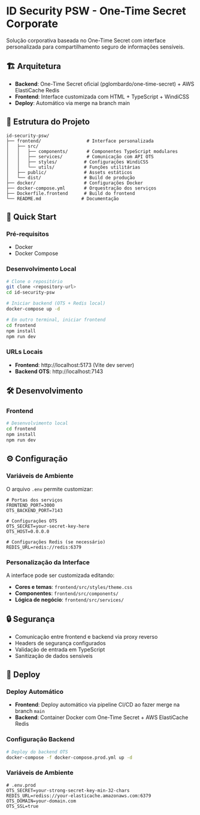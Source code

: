 # ID Security PSW - One-Time Secret Corporate

Solução corporativa baseada no One-Time Secret com interface personalizada para compartilhamento seguro de informações sensíveis.

## 🏗️ Arquitetura

- **Backend**: One-Time Secret oficial (pglombardo/one-time-secret) + AWS ElastiCache Redis
- **Frontend**: Interface customizada com HTML + TypeScript + WindiCSS
- **Deploy**: Automático via merge na branch main

## 📁 Estrutura do Projeto

```
id-security-psw/
├── frontend/                 # Interface personalizada
│   ├── src/
│   │   ├── components/       # Componentes TypeScript modulares
│   │   ├── services/         # Comunicação com API OTS
│   │   ├── styles/          # Configurações WindiCSS
│   │   └── utils/           # Funções utilitárias
│   ├── public/              # Assets estáticos
│   └── dist/                # Build de produção
├── docker/                  # Configurações Docker
├── docker-compose.yml       # Orquestração dos serviços
├── Dockerfile.frontend      # Build do frontend
└── README.md               # Documentação
```

## 🚀 Quick Start

### Pré-requisitos
- Docker
- Docker Compose

### Desenvolvimento Local

```bash
# Clone o repositório
git clone <repository-url>
cd id-security-psw

# Iniciar backend (OTS + Redis local)
docker-compose up -d

# Em outro terminal, iniciar frontend
cd frontend
npm install
npm run dev
```

### URLs Locais

- **Frontend**: http://localhost:5173 (Vite dev server)
- **Backend OTS**: http://localhost:7143

## 🛠️ Desenvolvimento

### Frontend

```bash
# Desenvolvimento local
cd frontend
npm install
npm run dev
```

## ⚙️ Configuração

### Variáveis de Ambiente

O arquivo `.env` permite customizar:

```env
# Portas dos serviços
FRONTEND_PORT=3000
OTS_BACKEND_PORT=7143

# Configurações OTS
OTS_SECRET=your-secret-key-here
OTS_HOST=0.0.0.0

# Configurações Redis (se necessário)
REDIS_URL=redis://redis:6379
```

### Personalização da Interface

A interface pode ser customizada editando:

- **Cores e temas**: `frontend/src/styles/theme.css`
- **Componentes**: `frontend/src/components/`
- **Lógica de negócio**: `frontend/src/services/`

## 🔒 Segurança

- Comunicação entre frontend e backend via proxy reverso
- Headers de segurança configurados
- Validação de entrada em TypeScript
- Sanitização de dados sensíveis

## 🚀 Deploy

### Deploy Automático
- **Frontend**: Deploy automático via pipeline CI/CD ao fazer merge na branch `main`
- **Backend**: Container Docker com One-Time Secret + AWS ElastiCache Redis

### Configuração Backend

```bash
# Deploy do backend OTS
docker-compose -f docker-compose.prod.yml up -d
```

### Variáveis de Ambiente

```env
# .env.prod
OTS_SECRET=your-strong-secret-key-min-32-chars
REDIS_URL=rediss://your-elasticache.amazonaws.com:6379
OTS_DOMAIN=your-domain.com
OTS_SSL=true
```